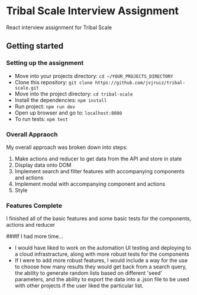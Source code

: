 # Tribal Scale Interview Assignment

React interview assignment for Tribal Scale

## Getting started

### Setting up the assignment

* Move into your projects directory: `cd ~/YOUR_PROJECTS_DIRECTORY`
* Clone this repository: `git clone https://github.com/jvjruiz/tribal-scale.git`
* Move into the project directory: `cd tribal-scale`
* Install the dependencies: `npm install`
* Run project: `npm run dev`
* Open up browser and go to: `localhost:8080`
* To run tests: `npm test`

### Overall Appraoch
My overall approach was broken down into steps:
1. Make actions and reducer to get data from the API and store in state
2. Display data onto DOM
3. Implement search and filter features with accompanying components and actions
4. Implement modal with accompanying component and actions
5. Style

### Features Complete
I finished all of the basic features and some basic tests for the components, actions and reducer

###If I had more time...
* I would have liked to work on the automation UI testing and deploying to a cloud infrastracture, along with more robust tests for the components
* If I were to add more robust features, I would include a way for the use to choose how many results they would get back from a search query, the ability to generate random lists based on different 'seed' parameters, and the ability to export the data into a .json file to be used with other projects if the user liked the particular list.


